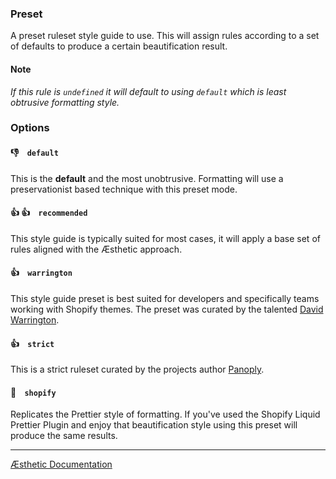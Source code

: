 ### Preset

A preset ruleset style guide to use. This will assign rules according to a set of defaults to produce a certain beautification result.

#### Note

_If this rule is `undefined` it will default to using `default` which is least obtrusive formatting style._

### Options

#### 👎 &nbsp;&nbsp; `default`

This is the **default** and the most unobtrusive. Formatting will use a preservationist based technique with this preset mode.

#### 👍 👍 &nbsp;&nbsp; `recommended`

This style guide is typically suited for most cases, it will apply a base set of rules aligned with the Æsthetic approach.

#### 👍 &nbsp;&nbsp; `warrington`

This style guide preset is best suited for developers and specifically teams working with Shopify themes. The preset was curated by the talented [David Warrington](https://ellodave.dev/).

#### 👍 &nbsp;&nbsp; `strict`

This is a strict ruleset curated by the projects author [Panoply](https://github.com/panoply).

#### 🤡 &nbsp;&nbsp; `shopify`

Replicates the Prettier style of formatting. If you've used the Shopify Liquid Prettier Plugin and enjoy that beautification style using this preset will produce the same results.


---

[Æsthetic Documentation](https://æsthetic.dev/rules/global/preset/)
